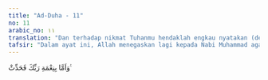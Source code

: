 ```yaml
---
title: "Ad-Duha - 11"
no: 11
arabic_no: ١١
translation: "Dan terhadap nikmat Tuhanmu hendaklah engkau nyatakan (dengan bersyukur)."
tafsir: "Dalam ayat ini, Allah menegaskan lagi kepada Nabi Muhammad agar memperbanyak pemberiannya kepada orang-orang fakir dan miskin serta mensyukuri, menyebut, dan mengingat nikmat Allah yang telah dilimpahkan kepadanya. Menyebut-nyebut nikmat Allah yang telah dilimpahkan kepada kita bukanlah untuk membangga-banggakan diri, tetapi untuk mensyukuri dan mengharapkan orang lain mensyukuri pula nikmat yang telah diperolehnya. Dalam sebuah hadis, Nabi saw mengatakan:\n\nOrang yang tidak berterima kasih kepada manusia tidak mensyukuri Allah. (Riwayat Abu Dawud dan at-Tirmizi dari Abu Hurairah).\n\nKebiasaan orang-orang kikir sering menyembunyikan harta kekayaannya untuk menjadi alasan tidak bersedekah, dan mereka selalu memperdengarkan kekurangan. Sebaliknya, orang-orang dermawan senantiasa menampakkan pemberian dan pengorbanan mereka dari harta kekayaan yang dianugerahkan kepada mereka dengan menyatakan syukur dan terima kasih kepada Allah atas limpahan karunia-Nya itu."
---
```

وَاَمَّا بِنِعْمَةِ رَبِّكَ فَحَدِّثْ ࣖ